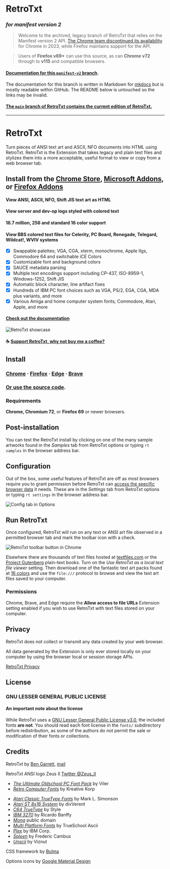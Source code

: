 # RetroTxt

### _for manifest version 2_

> Welcome to the archived, legacy branch of RetroTxt that relies on the Manifest version 2 API. [The Chrome team discontinued its availability](https://developer.chrome.com/docs/extensions/mv3/mv2-sunset/) for Chrome in 2023, while Firefox maintains support for the API.

> Users of **Firefox v69+** can use this source, as can **Chrome v72** through to **v115** and compatible browsers.

#### [Documentation for this `manifest-v2` branch](https://github.com/bengarrett/RetroTxt/tree/manifest-v2/docs).

The documentation for this branch is written in Markdown for [mkdocs](https://www.mkdocs.org/) but is mostly readable within GitHub. The README below is untouched so the links may be invalid.

#### [The `main` branch of RetroTxt contains the current edition of RetroTxt.](https://github.com/bengarrett/RetroTxt/)

---

# RetroTxt

Turn pieces of ANSI text art and ASCII, NFO documents into HTML using RetroTxt. RetroTxt is the Extension that takes legacy and plain text files and stylizes them into a more acceptable, useful format to view or copy from a web browser tab.

## Install from the [Chrome Store](https://chrome.google.com/webstore/detail/retrotxt/gkjkgilckngllkopkogcaiojfajanahn), [Microsoft Addons](https://microsoftedge.microsoft.com/addons/detail/hmgfnpgcofcpkgkadekmjdicaaeopkog), or [Firefox Addons](https://addons.mozilla.org/en-US/firefox/addon/retrotxt)

#### View ANSI, ASCII, NFO, Shift JIS text art as HTML

#### View server and dev-op logs styled with colored text

#### 16.7 million, 256 and standard 16 color support

#### View BBS colored text files for Celerity, PC Board, Renegade, Telegard, Wildcat!, WVIV systems

- [x] Swappable palettes; VGA, CGA, xterm, monochrome, Apple IIgs, Commodore 64 and switchable iCE Colors
- [x] Customizable font and background colors
- [x] SAUCE metadata parsing
- [x] Multiple text encodings support including CP-437, ISO-8959-1, Windows-1252, Shift JIS
- [x] Automatic block character, line artifact fixes
- [x] Hundreds of IBM PC font choices such as VGA, PS/2, EGA, CGA, MDA plus variants, and more
- [x] Various Amiga and home computer system fonts; Commodore, Atari, Apple, and more

#### [Check out the documentation](https://docs.retrotxt.com)

![RetroTxt showcase](../docs/assets/showcase-clean.png)

#### ☕ [Support RetroTxt, why not buy me a coffee?](https://www.buymeacoffee.com/4rtEGvUIY)

## Install

### [Chrome](https://chrome.google.com/webstore/detail/retrotxt/gkjkgilckngllkopkogcaiojfajanahn) · [Firefox](https://addons.mozilla.org/en-US/firefox/addon/retrotxt) · [Edge](https://microsoftedge.microsoft.com/addons/detail/hmgfnpgcofcpkgkadekmjdicaaeopkog) · [Brave](https://chrome.google.com/webstore/detail/retrotxt/gkjkgilckngllkopkogcaiojfajanahn)

### [Or use the source code](https://docs.retrotxt.com/source_code).

### Requirements

**Chrome, Chromium 72**, or **Firefox 69** or newer browsers.

## Post-installation

You can test the RetroTxt install by clicking on one of the many sample artworks found in the <em>Samples</em> tab from RetroTxt options or typing `rt samples` in the browser address bar.

## Configuration

Out of the box, some useful features of RetroTxt are off as most browsers require you to grant permission before RetroTxt can [access the specific browser data](https://docs.retrotxt.com/privacy) it needs. These are in the <em>Settings</em> tab from RetroTxt options or typing `rt settings` in the browser address bar.

![Config tab in Options](../docs/assets/readme-permissions.png)

## Run RetroTxt

Once configured, RetroTxt will run on any text or ANSI art file observed in a permitted browser tab and mark the toolbar icon with a check.

![RetroTxt toolbar button in Chrome](../docs/assets/readme-button.png)

Elsewhere there are thousands of text files hosted at [textfiles.com](http://textfiles.com/directory.html) or the [Project Gutenberg](https://www.gutenberg.org/catalog) plain-text books.
Turn on the <em>Use RetroTxt as a local text file viewer</em> setting.
Then download one of the fantastic text art packs found at [16 colors](https://16colo.rs) and use the `file:///` protocol to browse and view the text art files saved to your computer.

### Permissions

Chrome, Brave, and Edge require the **Allow access to file URLs** Extension setting enabled if you wish to use RetroTxt with text files stored on your computer.

## Privacy

RetroTxt does not collect or transmit any data created by your web browser.

All data generated by the Extension is only ever stored locally on your computer by using the browser local or session storage APIs.

[RetroTxt Privacy](https://docs.retrotxt.com/privacy)

## License

### GNU LESSER GENERAL PUBLIC LICENSE

#### An important note about the license

While RetroTxt uses a [GNU Lesser General Public License v3.0](https://choosealicense.com/licenses/lgpl-3.0), the included fonts **are not**. You should read each font license in the `fonts/` subdirectory before redistribution, as some of the authors do not permit the sale or modification of their fonts or collections.

## Credits

RetroTxt by [Ben Garrett](https://devtidbits.com/ben-garrett), [mail](mailto:code.by.ben@gmail.com)

RetroTxt ANSI logo Zeus II [Twitter @Zeus_II](https://twitter.com/Zeus_II)

- [_The Ultimate Oldschool PC Font Pack_](https://int10h.org/oldschool-pc-fonts) by Viler
- [_Retro Computer Fonts_](https://www.kreativekorp.com/software/fonts/index.shtml#retro) by Kreative Korp

* [_Atari Classic TrueType Fonts_](http://members.bitstream.net/marksim/atarimac/fonts.html) by Mark L. Simonson
* [_Atari ST 8x16 System_](https://www.dafont.com/atari-st-8x16-system-font.font) by divVerent
* [_C64 TrueType_](https://style64.org/c64-truetype) by Style
* [_IBM 3270_](https://github.com/rbanffy/3270font) by Ricardo Banffy
* [_Mona_](http://monafont.sourceforge.net/index-e.html) public domain
* [_Multi Platform Fonts_](https://github.com/rewtnull/amigafonts) by TrueSchool Ascii
* [_Plex_](https://github.com/IBM/plex) by IBM Corp.
* [_Spleen_](https://github.com/fcambus/spleen) by Frederic Cambus
* [_Unscii_](http://pelulamu.net/unscii) by Viznut

CSS framework by [Bulma](https://bulma.io)

Options icons by [Google Material Design](https://material.io/resources/icons)
